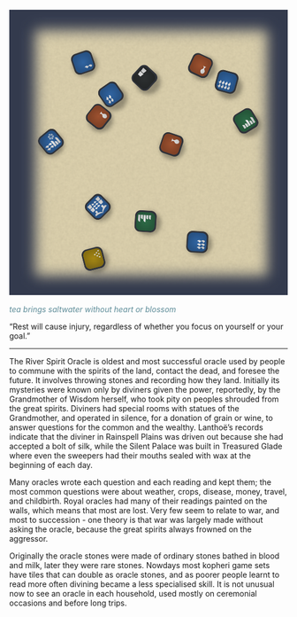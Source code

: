 

![Example Oracle|600](/content/media/world/oracle/orexample1.png)

<span style='color: #5D8C98;'> _tea brings saltwater without heart or blossom_</span>


“Rest will cause injury, regardless of whether you focus on yourself or your goal.”

---

The River Spirit Oracle is oldest and most successful oracle used by people to commune with the spirits of the land, contact the dead, and foresee the future.  It involves throwing stones and recording how they land.  Initially its mysteries were known only by diviners given the power, reportedly, by the Grandmother of Wisdom herself, who took pity on peoples shrouded from the great spirits.  Diviners had special rooms with statues of the Grandmother, and operated in silence, for a donation of grain or wine, to answer questions for the common and the wealthy.  Lanthoë’s records indicate that the diviner in Rainspell Plains was driven out because she had accepted a bolt of silk, while the Silent Palace was built in Treasured Glade where even the sweepers had their mouths sealed with wax at the beginning of each day.

Many oracles wrote each question and each reading and kept them; the most common questions were about weather, crops, disease, money, travel, and childbirth.  Royal oracles had many of their readings painted on the walls, which means that most are lost.  Very few seem to relate to war, and most to succession - one theory is that war was largely made without asking the oracle, because the great spirits always frowned on the aggressor.

Originally the oracle stones were made of ordinary stones bathed in blood and milk, later they were rare stones.  Nowdays most kopheri game sets have tiles that can double as oracle stones, and as poorer people learnt to read more often divining became a less specialised skill.  It is not unusual now to see an oracle in each household, used mostly on ceremonial occasions and before long trips.


